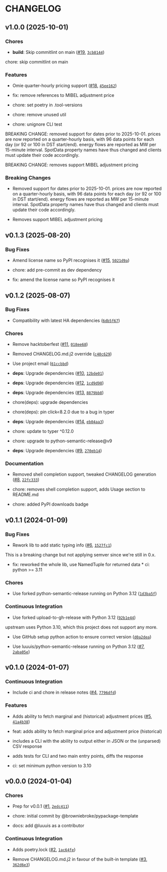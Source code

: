 # CHANGELOG


## v1.0.0 (2025-10-01)

### Chores

- **build**: Skip commitlint on main ([#19](https://github.com/luuuis/pyomie/pull/19),
  [`3cb8144`](https://github.com/luuuis/pyomie/commit/3cb8144ff5a7e4c64a7cd08d36ce2d54faa9c20c))

chore: skip commitlint on main

### Features

- Omie quarter-hourly pricing support ([#18](https://github.com/luuuis/pyomie/pull/18),
  [`45ee162`](https://github.com/luuuis/pyomie/commit/45ee162de0d21627e75729faa97565f933eef6bc))

* fix: remove references to MIBEL adjustment price

* chore: set poetry in .tool-versions

* chore: remove unused util

* chore: unignore CLI test

BREAKING CHANGE: removed support for dates prior to 2025-10-01. prices are now reported on a
  quarter-hourly basis, with 96 data points for each day (or 92 or 100 in DST start/end). energy
  flows are reported as MW per 15-minute interval. SpotData property names have thus changed and
  clients must update their code accordingly.

BREAKING CHANGE: removes support MIBEL adjustment pricing

### Breaking Changes

- Removed support for dates prior to 2025-10-01. prices are now reported on a quarter-hourly basis,
  with 96 data points for each day (or 92 or 100 in DST start/end). energy flows are reported as MW
  per 15-minute interval. SpotData property names have thus changed and clients must update their
  code accordingly.

- Removes support MIBEL adjustment pricing


## v0.1.3 (2025-08-20)

### Bug Fixes

- Amend license name so PyPI recognises it ([#15](https://github.com/luuuis/pyomie/pull/15),
  [`5021d9a`](https://github.com/luuuis/pyomie/commit/5021d9a572bde7673aa84f256cb8f638e9bb2c9e))

* chore: add pre-commit as dev dependency

* fix: amend the license name so PyPI recognises it


## v0.1.2 (2025-08-07)

### Bug Fixes

- Compatibility with latest HA dependencies
  ([`6db5f67`](https://github.com/luuuis/pyomie/commit/6db5f67aa9d07aa193db1b41a13d8fcd10f920ee))

### Chores

- Remove hacktoberfest ([#11](https://github.com/luuuis/pyomie/pull/11),
  [`018ee68`](https://github.com/luuuis/pyomie/commit/018ee688afbd98df7275397f8658c13351faca6f))

- Removed CHANGELOG.md.j2 override
  ([`c40c629`](https://github.com/luuuis/pyomie/commit/c40c629209a814e02f310771e880e422563bc187))

- Use project email
  ([`61ccbbd`](https://github.com/luuuis/pyomie/commit/61ccbbd225d0a387aab8a3eebaa3eacd30be9ce0))

- **deps**: Upgrade dependencies ([#10](https://github.com/luuuis/pyomie/pull/10),
  [`12bde01`](https://github.com/luuuis/pyomie/commit/12bde0140a0a6b695f1490a61c32a490686eb4b0))

- **deps**: Upgrade dependencies ([#12](https://github.com/luuuis/pyomie/pull/12),
  [`1cd9d98`](https://github.com/luuuis/pyomie/commit/1cd9d987a8cb6555c681d46d5f069948bb3ab645))

- **deps**: Upgrade dependencies ([#13](https://github.com/luuuis/pyomie/pull/13),
  [`8879bb8`](https://github.com/luuuis/pyomie/commit/8879bb85f62d06988225df0209a27bda30f137f8))

* chore(deps): upgrade dependencies

* chore(deps): pin click<8.2.0 due to a bug in typer

- **deps**: Upgrade dependencies ([#14](https://github.com/luuuis/pyomie/pull/14),
  [`eb04aa3`](https://github.com/luuuis/pyomie/commit/eb04aa36cd7b056f67aa5921523c32402b8e1aab))

* chore: update to typer ^0.12.0

* chore: upgrade to python-semantic-release@v9

- **deps**: Upgrade dependencies ([#9](https://github.com/luuuis/pyomie/pull/9),
  [`270eb14`](https://github.com/luuuis/pyomie/commit/270eb146450df2b3e6c472d8218ec95ba5dec1a8))

### Documentation

- Removed shell completion support, tweaked CHANGELOG generation
  ([#8](https://github.com/luuuis/pyomie/pull/8),
  [`22fc333`](https://github.com/luuuis/pyomie/commit/22fc333a170a1eb8087a0809c2fd06e024e52082))

* chore: removes shell completion support, adds Usage section to README.md

* chore: added PyPI downloads badge


## v0.1.1 (2024-01-09)

### Bug Fixes

- Rework lib to add static typing info ([#6](https://github.com/luuuis/pyomie/pull/6),
  [`1527fc1`](https://github.com/luuuis/pyomie/commit/1527fc12b532f0ba6fb5af6991698dfbed43f7bb))

This is a breaking change but not applying semver since we're still in 0.x.

* fix: reworked the whole lib, use NamedTuple for returned data * ci: python >= 3.11

### Chores

- Use forked python-semantic-release running on Python 3.12
  ([`1d3ba5f`](https://github.com/luuuis/pyomie/commit/1d3ba5fe2a5b243b1b263a04f4ca28b04089ce9c))

### Continuous Integration

- Use forked upload-to-gh-release with Python 3.12
  ([`92b1e44`](https://github.com/luuuis/pyomie/commit/92b1e4486582c02b11be6ca86b5fc862566c9f95))

upstream uses Python 3.10, which this project does not support any more.

- Use GitHub setup python action to ensure correct version
  ([`d0a2dea`](https://github.com/luuuis/pyomie/commit/d0a2dea8946f82e0b36251644809a638ba168503))

- Use luuuis/python-semantic-release running on Python 3.12
  ([#7](https://github.com/luuuis/pyomie/pull/7),
  [`2aba05e`](https://github.com/luuuis/pyomie/commit/2aba05e473ecb9405b00eb5fd02f3b0bbab9985c))


## v0.1.0 (2024-01-07)

### Continuous Integration

- Include ci and chore in release notes ([#4](https://github.com/luuuis/pyomie/pull/4),
  [`7796dfd`](https://github.com/luuuis/pyomie/commit/7796dfd22904f82b3db05a473321cd4336116e21))

### Features

- Adds ability to fetch marginal and (historical) adjustment prices
  ([#5](https://github.com/luuuis/pyomie/pull/5),
  [`41a4b38`](https://github.com/luuuis/pyomie/commit/41a4b386cd77c7d72e5b633d051cb4da75c7cc5d))

* feat: adds ability to fetch marginal price and adjustment price (historical)

* includes a CLI with the ability to output either in JSON or the (unparsed) CSV response

* adds tests for CLI and two main entry points, diffs the response

* ci: set minimum python version to 3.10


## v0.0.0 (2024-01-04)

### Chores

- Prep for v0.0.1 ([#1](https://github.com/luuuis/pyomie/pull/1),
  [`2edc411`](https://github.com/luuuis/pyomie/commit/2edc411a176d877a64cf03749ed92423c15b5b86))

* chore: initial commit by @browniebroke/pypackage-template

* docs: add @luuuis as a contributor

### Continuous Integration

- Adds poetry.lock ([#2](https://github.com/luuuis/pyomie/pull/2),
  [`1ac64fe`](https://github.com/luuuis/pyomie/commit/1ac64fe11d65ecac892dfef7b13deb8e23f06a16))

- Remove CHANGELOG.md.j2 in favour of the built-in template
  ([#3](https://github.com/luuuis/pyomie/pull/3),
  [`362d6e3`](https://github.com/luuuis/pyomie/commit/362d6e366d4e917a0130ef6106555b10fe150728))
